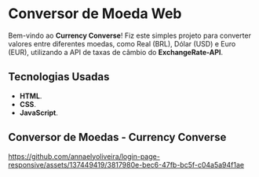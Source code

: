 # Conversor de Moeda Web

Bem-vindo ao **Currency Converse**! Fiz este simples projeto para converter valores entre diferentes moedas, como Real (BRL), Dólar (USD) e Euro (EUR), utilizando a API de taxas de câmbio do **ExchangeRate-API**.

## Tecnologias Usadas

- **HTML**.
- **CSS**.
- **JavaScript**.


## Conversor de Moedas - Currency Converse
https://github.com/annaelyoliveira/login-page-responsive/assets/137449419/3817980e-bec6-47fb-bc5f-c04a5a94f1ae
